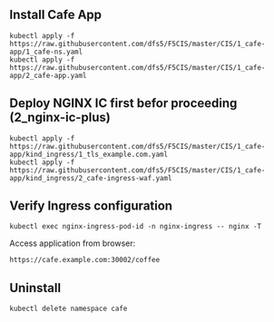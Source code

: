 ## Install Cafe App
    kubectl apply -f https://raw.githubusercontent.com/dfs5/F5CIS/master/CIS/1_cafe-app/1_cafe-ns.yaml
    kubectl apply -f https://raw.githubusercontent.com/dfs5/F5CIS/master/CIS/1_cafe-app/2_cafe-app.yaml
## Deploy NGINX IC first befor proceeding (2_nginx-ic-plus)
    kubectl apply -f https://raw.githubusercontent.com/dfs5/F5CIS/master/CIS/1_cafe-app/kind_ingress/1_tls_example.com.yaml
    kubectl apply -f https://raw.githubusercontent.com/dfs5/F5CIS/master/CIS/1_cafe-app/kind_ingress/2_cafe-ingress-waf.yaml
## Verify Ingress configuration
    kubectl exec nginx-ingress-pod-id -n nginx-ingress -- nginx -T
Access application from browser:

    https://cafe.example.com:30002/coffee
## Uninstall
    kubectl delete namespace cafe
